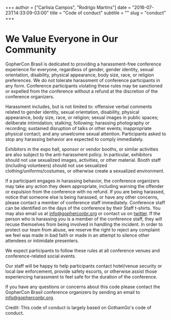 +++
author = ["Carlisia Campos", "Rodrigo Martins"]
date = "2016-07-23T14:33:09-03:00"
title = "Code of conduct"
subtitle = ""
slug = "conduct"
+++

# We Value Everyone in Our Community
GopherCon Brasil is dedicated to providing a harassment-free conference experience for everyone, regardless of gender, gender identity, sexual orientation, disability, physical appearance, body size, race, or religion preferences. We do not tolerate harassment of conference participants in any form. Conference participants violating these rules may be sanctioned or expelled from the conference without a refund at the discretion of the conference organizers.

Harassment includes, but is not limited to: offensive verbal comments related to gender identity, sexual orientation, disability, physical appearance, body size, race, or religion; sexual images in public spaces; deliberate intimidation; stalking; following; harassing photography or recording; sustained disruption of talks or other events; inappropriate physical contact; and any unwelcome sexual attention. Participants asked to stop any harassing behavior are expected to comply immediately.

Exhibitors in the expo hall, sponsor or vendor booths, or similar activities are also subject to the anti-harassment policy. In particular, exhibitors should not use sexualized images, activities, or other material. Booth staff (including volunteers) should not use sexualized clothing/uniforms/costumes, or otherwise create a sexualized environment.

If a participant engages in harassing behavior, the conference organizers may take any action they deem appropriate, including warning the offender or expulsion from the conference with no refund. If you are being harassed, notice that someone else is being harassed, or have any other concerns, please contact a member of conference staff immediately. Conference staff can be identified on the days of the conference by their Staff t-shirts. You may also email us at info@gopherconbr.org or contact us on [twitter](https://twitter.com/gopherconbr). If the person who is harassing you is a member of the conference staff, they will recuse themselves from being involved in handling the incident. In order to protect our team from abuse, we reserve the right to reject any complaint we feel was made in bad faith or made in an attempt to silence other attendees or intimidate presenters.

We expect participants to follow these rules at all conference venues and conference-related social events.

Our staff will be happy to help participants contact hotel/venue security or local law enforcement, provide safety escorts, or otherwise assist those experiencing harassment to feel safe for the duration of the conference.

If you have any questions or concerns about this code please contact the GopherCon Brasil conference organizers by sending an email to info@gopherconbr.org.

Credit: This code of conduct is largely based on GothamGo's code of conduct.
